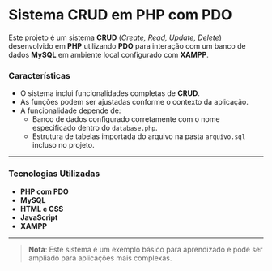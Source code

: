 # **Sistema CRUD em PHP com PDO**  

Este projeto é um sistema **CRUD** (*Create, Read, Update, Delete*) desenvolvido em **PHP** utilizando **PDO** para interação com um banco de dados **MySQL** em ambiente local configurado com **XAMPP**.  

### **Características**  
- O sistema inclui funcionalidades completas de **CRUD**.  
- As funções podem ser ajustadas conforme o contexto da aplicação.  
- A funcionalidade depende de:  
  - Banco de dados configurado corretamente com o nome especificado dentro do `database.php`.  
  - Estrutura de tabelas importada do arquivo na pasta `arquivo.sql` incluso no projeto.  

---

### **Tecnologias Utilizadas**  
- **PHP com PDO**  
- **MySQL**  
- **HTML e CSS**  
- **JavaScript**  
- **XAMPP**  

---

> **Nota**: Este sistema é um exemplo básico para aprendizado e pode ser ampliado para aplicações mais complexas.  
